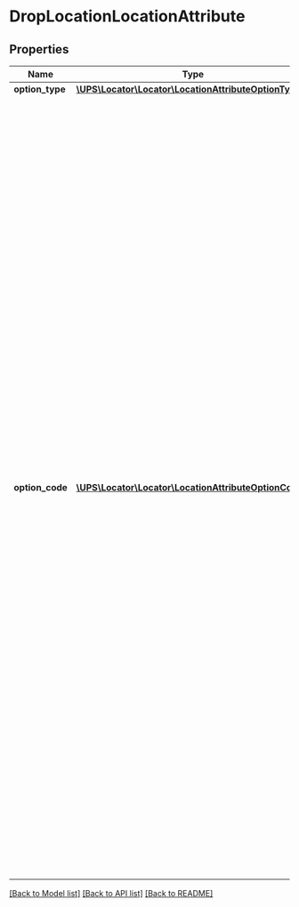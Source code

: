 # DropLocationLocationAttribute

## Properties
Name | Type | Description | Notes
------------ | ------------- | ------------- | -------------
**option_type** | [**\UPS\Locator\Locator\LocationAttributeOptionType**](LocationAttributeOptionType.md) |  | 
**option_code** | [**\UPS\Locator\Locator\LocationAttributeOptionCode[]**](LocationAttributeOptionCode.md) | Option code is a container that contains the information of a particular type of Location or retail location or additional service or program type that the drop location contains.  If the OptionType is Location or Retail Location Type there will be one code since each location has only one location type or retail location type.  If the Option type is additional services or program types there can be one or more option codes.  **NOTE:** For versions &gt;&#x3D; v3, this element will always be returned as an array. For requests using version &#x3D; v1 and v2, this element will be returned as an array if there is more than one object and a single object if there is only 1. | 

[[Back to Model list]](../../README.md#documentation-for-models) [[Back to API list]](../../README.md#documentation-for-api-endpoints) [[Back to README]](../../README.md)

